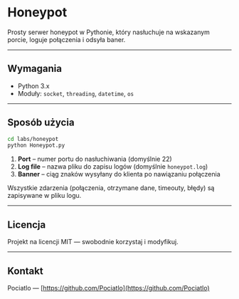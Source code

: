 # Honeypot

Prosty serwer honeypot w Pythonie, który nasłuchuje na wskazanym porcie, loguje połączenia i odsyła baner.

---

## Wymagania

- Python 3.x
- Moduły: `socket`, `threading`, `datetime`, `os`

---

## Sposób użycia

```bash
cd labs/honeypot
python Honeypot.py
```

1. **Port** – numer portu do nasłuchiwania (domyślnie 22)  
2. **Log file** – nazwa pliku do zapisu logów (domyślnie `honeypot.log`)  
3. **Banner** – ciąg znaków wysyłany do klienta po nawiązaniu połączenia  

Wszystkie zdarzenia (połączenia, otrzymane dane, timeouty, błędy) są zapisywane w pliku logu.

---

## Licencja

Projekt na licencji MIT — swobodnie korzystaj i modyfikuj.

---

## Kontakt

Pociatlo — [https://github.com/Pociatlo](https://github.com/Pociatlo)
